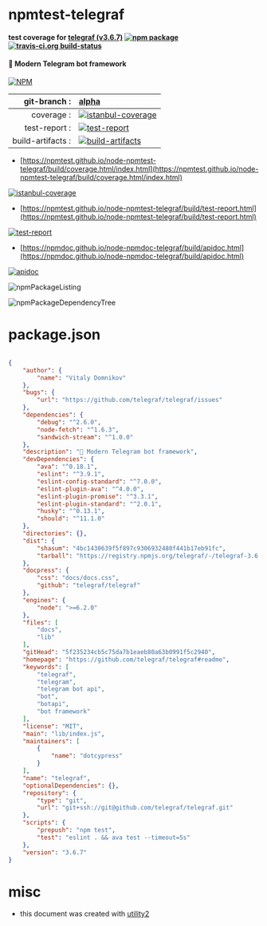 # npmtest-telegraf

#### test coverage for  [telegraf (v3.6.7)](https://github.com/telegraf/telegraf#readme)  [![npm package](https://img.shields.io/npm/v/npmtest-telegraf.svg?style=flat-square)](https://www.npmjs.org/package/npmtest-telegraf) [![travis-ci.org build-status](https://api.travis-ci.org/npmtest/node-npmtest-telegraf.svg)](https://travis-ci.org/npmtest/node-npmtest-telegraf)

#### 📡 Modern Telegram bot framework

[![NPM](https://nodei.co/npm/telegraf.png?downloads=true&downloadRank=true&stars=true)](https://www.npmjs.com/package/telegraf)

| git-branch : | [alpha](https://github.com/npmtest/node-npmtest-telegraf/tree/alpha)|
|--:|:--|
| coverage : | [![istanbul-coverage](https://npmtest.github.io/node-npmtest-telegraf/build/coverage.badge.svg)](https://npmtest.github.io/node-npmtest-telegraf/build/coverage.html/index.html)|
| test-report : | [![test-report](https://npmtest.github.io/node-npmtest-telegraf/build/test-report.badge.svg)](https://npmtest.github.io/node-npmtest-telegraf/build/test-report.html)|
| build-artifacts : | [![build-artifacts](https://npmtest.github.io/node-npmtest-telegraf/glyphicons_144_folder_open.png)](https://github.com/npmtest/node-npmtest-telegraf/tree/gh-pages/build)|

- [https://npmtest.github.io/node-npmtest-telegraf/build/coverage.html/index.html](https://npmtest.github.io/node-npmtest-telegraf/build/coverage.html/index.html)

[![istanbul-coverage](https://npmtest.github.io/node-npmtest-telegraf/build/screenCapture.buildCi.browser.%252Ftmp%252Fbuild%252Fcoverage.lib.html.png)](https://npmtest.github.io/node-npmtest-telegraf/build/coverage.html/index.html)

- [https://npmtest.github.io/node-npmtest-telegraf/build/test-report.html](https://npmtest.github.io/node-npmtest-telegraf/build/test-report.html)

[![test-report](https://npmtest.github.io/node-npmtest-telegraf/build/screenCapture.buildCi.browser.%252Ftmp%252Fbuild%252Ftest-report.html.png)](https://npmtest.github.io/node-npmtest-telegraf/build/test-report.html)

- [https://npmdoc.github.io/node-npmdoc-telegraf/build/apidoc.html](https://npmdoc.github.io/node-npmdoc-telegraf/build/apidoc.html)

[![apidoc](https://npmdoc.github.io/node-npmdoc-telegraf/build/screenCapture.buildCi.browser.%252Ftmp%252Fbuild%252Fapidoc.html.png)](https://npmdoc.github.io/node-npmdoc-telegraf/build/apidoc.html)

![npmPackageListing](https://npmtest.github.io/node-npmtest-telegraf/build/screenCapture.npmPackageListing.svg)

![npmPackageDependencyTree](https://npmtest.github.io/node-npmtest-telegraf/build/screenCapture.npmPackageDependencyTree.svg)



# package.json

```json

{
    "author": {
        "name": "Vitaly Domnikov"
    },
    "bugs": {
        "url": "https://github.com/telegraf/telegraf/issues"
    },
    "dependencies": {
        "debug": "^2.6.0",
        "node-fetch": "^1.6.3",
        "sandwich-stream": "^1.0.0"
    },
    "description": "📡 Modern Telegram bot framework",
    "devDependencies": {
        "ava": "^0.18.1",
        "eslint": "^3.9.1",
        "eslint-config-standard": "^7.0.0",
        "eslint-plugin-ava": "^4.0.0",
        "eslint-plugin-promise": "^3.3.1",
        "eslint-plugin-standard": "^2.0.1",
        "husky": "^0.13.1",
        "should": "^11.1.0"
    },
    "directories": {},
    "dist": {
        "shasum": "4bc1430639f5f897c9306932480f441b17eb91fc",
        "tarball": "https://registry.npmjs.org/telegraf/-/telegraf-3.6.7.tgz"
    },
    "docpress": {
        "css": "docs/docs.css",
        "github": "telegraf/telegraf"
    },
    "engines": {
        "node": ">=6.2.0"
    },
    "files": [
        "docs",
        "lib"
    ],
    "gitHead": "5f235234cb5c75da7b1eaeb80a63b0991f5c2940",
    "homepage": "https://github.com/telegraf/telegraf#readme",
    "keywords": [
        "telegraf",
        "telegram",
        "telegram bot api",
        "bot",
        "botapi",
        "bot framework"
    ],
    "license": "MIT",
    "main": "lib/index.js",
    "maintainers": [
        {
            "name": "dotcypress"
        }
    ],
    "name": "telegraf",
    "optionalDependencies": {},
    "repository": {
        "type": "git",
        "url": "git+ssh://git@github.com/telegraf/telegraf.git"
    },
    "scripts": {
        "prepush": "npm test",
        "test": "eslint . && ava test --timeout=5s"
    },
    "version": "3.6.7"
}
```



# misc
- this document was created with [utility2](https://github.com/kaizhu256/node-utility2)

